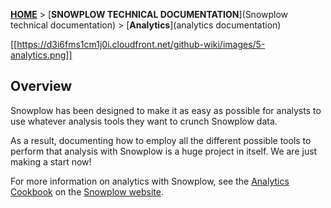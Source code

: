 [**HOME**](Home) > [**SNOWPLOW TECHNICAL DOCUMENTATION**](Snowplow technical documentation) > [**Analytics**](analytics documentation)

[[https://d3i6fms1cm1j0i.cloudfront.net/github-wiki/images/5-analytics.png]] 

## Overview

Snowplow has been designed to make it as easy as possible for analysts to use whatever analysis tools they want to crunch Snowplow data.

As a result, documenting how to employ all the different possible tools to perform that analysis with Snowplow is a huge project in itself. We are just making a start now!

For more information on analytics with Snowplow, see the [Analytics Cookbook](http://snowplowanalytics.com/analytics/index.html) on the [Snowplow website](http://snowplowanalytics.com).